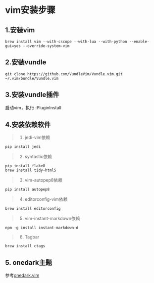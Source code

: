 # vim安装步骤

## 1.安装vim

``` shell
brew install vim --with-cscope --with-lua --with-python --enable-gui=yes --override-system-vim
```

## 2.安装vundle

```shell
git clone https://github.com/VundleVim/Vundle.vim.git ~/.vim/bundle/Vundle.vim
```

## 3.安装vundle插件

启动vim，执行 :PluginInstall

## 4.安装依赖软件
> 1. jedi-vim依赖
    
```
pip install jedi
```

> 2. syntastic依赖

```
pip install flake8
brew install tidy-html5
```

> 3. vim-autopep8依赖

```
pip install autopep8
```

> 4. editorconfig-vim依赖

```
brew install editorconfig
```
    
> 5. vim-instant-markdown依赖
```
npm -g install instant-markdown-d
```

> 6. Tagbar
```
brew install ctags
```
## 5. onedark主题
参考[onedark.vim](https://github.com/joshdick/onedark.vim)
